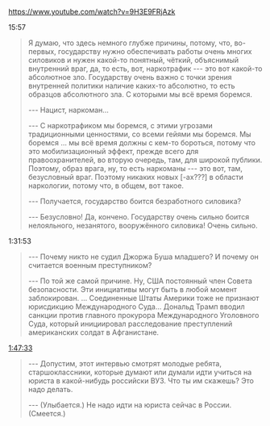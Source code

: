 https://www.youtube.com/watch?v=9H3E9FRjAzk

15:57

> Я думаю, что здесь немного глубже причины, потому, что, во-первых, государству нужно обеспечивать работы очень многих силовиков и нужен какой-то понятный, чёткий, объяснимый внутренний враг, да, то есть, вот, наркотрафик --- это вот какой-то абсолютное зло.  Государству очень важно с точки зрения внутренней политики наличие каких-то абсолютно, то есть образцов абсолютного зла.  С которыми мы всё время боремся.
>
> --- Нацист, наркоман...
>
> --- С наркотрафиком мы боремся, с этими угрозами традиционными ценностями, со всеми гейями мы боремся.  Мы боремся ... мы всё время должны с кем-то бороться, потому что это мобилизационный эффект, прежде всего для правоохранителей, во вторую очередь, там, для широкой публики.  Поэтому, образ врага, ну, то есть наркоманы --- это вот, там, безусловный враг.  Поэтому никаких новых [-ах???] в области наркологии, потому что, в общем, вот такое.
>
> --- Получается, государство боится безработного силовика?
>
> --- Безусловно!  Да, кончено.  Государству очень сильно боится нелояльного, незанятого, вооружённого силовика!  Очень сильно.

1:31:53

> --- Почему никто не судил Джоржа Буша младшего?  И почему он считается военным преступником?
>
> --- По той же самой причине.  Ну, США постоянный член Совета безопасности.  Эти инициативы могут быть в любой момент заблокирован. ... Соединенные Штаты Америки тоже не признают юрисдикцию Mеждународного Суда... Дональд Трамп вводил санкции против главного прокурора  Международного Уголовного Суда, который инициировал расследование преступлений американских солдат в Афганистане.

[1:47:33](https://www.youtube.com/watch?v=9H3E9FRjAzk&t=6453s)

> --- Допустим, этот интервью смотрят молодые ребята, старшоклассники, которые думают или думали идти учиться на юриста в какой-нибудь российски ВУЗ.  Что ты им скажешь?  Это надо делать.
>
> --- (Улыбается.) Не надо идти на юриста сейчас в России. (Смеется.)
